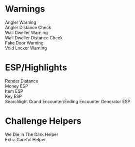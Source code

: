 # Warnings  
Angler Warning  
    Angler Distance Check    
Wall Dweller Warning  
    Wall Dweller Distance Check    
Fake Door Warning  
Void Locker Warning  
# ESP/Highlights
Render Distance  
Money ESP  
Item ESP  
Key ESP  
Searchlight Grand Encounter/Ending Encounter Generator ESP  
  
# Challenge Helpers  
We Die In The Dark Helper  
Extra Careful Helper  
